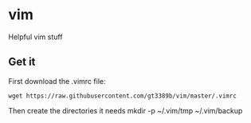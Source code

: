 # vim
Helpful vim stuff


## Get it
First download the .vimrc file:

```wget https://raw.githubusercontent.com/gt3389b/vim/master/.vimrc```

Then create the directories it needs
mkdir -p ~/.vim/tmp ~/.vim/backup
